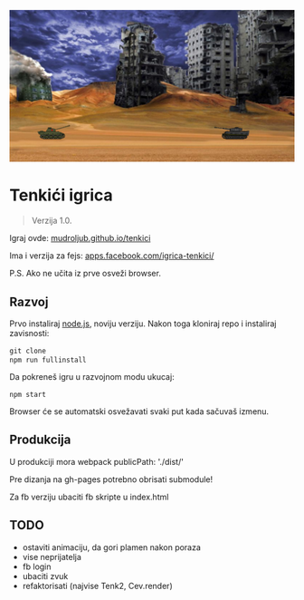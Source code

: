 [![](screen.png)](https://mudroljub.github.io/tenkici/)

# Tenkići igrica
> Verzija 1.0.

Igraj ovde: [mudroljub.github.io/tenkici](https://mudroljub.github.io/tenkici/)

Ima i verzija za fejs: [apps.facebook.com/igrica-tenkici/](https://apps.facebook.com/igrica-tenkici/)

P.S. Ako ne učita iz prve osveži browser.

## Razvoj

Prvo instaliraj [node.js](https://nodejs.org), noviju verziju. Nakon toga kloniraj repo i instaliraj zavisnosti:
```
git clone
npm run fullinstall
```
Da pokreneš igru u razvojnom modu ukucaj:
```
npm start
```
Browser će se automatski osvežavati svaki put kada sačuvaš izmenu.

## Produkcija

U produkciji mora webpack publicPath: './dist/'

Pre dizanja na gh-pages potrebno obrisati submodule!

Za fb verziju ubaciti fb skripte u index.html

## TODO
* ostaviti animaciju, da gori plamen nakon poraza
* vise neprijatelja
* fb login
* ubaciti zvuk
* refaktorisati (najvise Tenk2, Cev.render)
